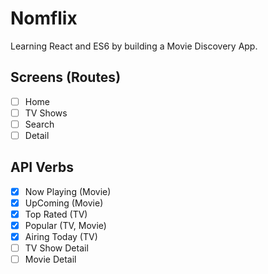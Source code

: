# Nomflix

Learning React and ES6 by building a Movie Discovery App.

## Screens (Routes)

- [ ] Home
- [ ] TV Shows
- [ ] Search
- [ ] Detail

## API Verbs

- [x] Now Playing (Movie)
- [x] UpComing (Movie)
- [x] Top Rated (TV)
- [x] Popular (TV, Movie)
- [x] Airing Today (TV)
- [ ] TV Show Detail
- [ ] Movie Detail
